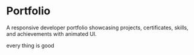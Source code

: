 # Portfolio
A responsive developer portfolio showcasing projects, certificates, skills, and achievements with animated UI.

every thing is good
